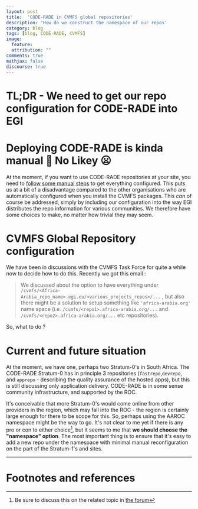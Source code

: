 ```yaml
---
layout: post
title:  'CODE-RADE in CVMFS global repositories'
description: 'How do we construct the namespace of our repos'
category: blog
tags: [blog, CODE-RADE, CVMFS]
image:
  feature:
  attribution: ""
comments: true
mathjax: false
discourse: true
---
```


# TL;DR - We need to get our repo configuration for CODE-RADE into EGI

# Deploying CODE-RADE is kinda manual :wrench: No Likey :frowning:

At  the moment, if you want to use CODE-RADE repositories at your site, you need to [follow some manual steps](http://www.africa-grid.org/CODE-RADE/site-admin-quickstart/) to get everything configured. This puts us at a bit of a disadvantage compared to the other organisations who are automatically configured when you install the CVMFS packages. This _can_ of course be addressed, simply by including our configuration into the way EGI distributes the repo information for various communities. We therefore have some choices to make, no matter how trivial they may seem.

# CVMFS Global Repository configuration

We have been in discussions with the CVMFS Task Force for quite a while now to decide how to do this. Recently we got this email :

> We discussed about the option to have everything under `/cvmfs/<Africa-Arabia_repo_name>.egi.eu/<various_projects_repos>/...` ,
> but also there might be a solution to setup something like `'africa-arabia.org'` name space
> (i.e. `/cvmfs/<repo1>.africa-arabia.org/...` and `/cvmfs/<repo2>.africa-arabia.org/...`
>  etc repositories).

So, what to do ?

# Current and future situation

At the moment, we have one, perhaps two Stratum-0's in South Africa. The CODE-RADE Stratum-0 has in principle 3 repositories (`fastrepo`,`devrepo`, and `apprepo` - describing the quality assurance of the hosted apps), but this is still discussing only application delivery. CODE-RADE is in some sense community infrastructure, and supported by the ROC.

It's conceivable that more Stratum-0's would come online from other providers in the region, which may fall into the ROC - the region is certainly large enough for there to be scope for this. So, perhaps using the AAROC namespace might be the way to go. It's not clear to me yet if there is any pro or con to either choice[^discuss], but it seems to me that **we should choose the "namespace" option**. The most important thing is to ensure that it's easy to add a new repo under the namespace with minimal manual reconfiguration on the part of the Stratum-1's and sites.

----

# Footnotes and references

[^discuss]: Be sure to discuss this on the related topic in [the forum](http://discourse.sci-gaia.eu)
